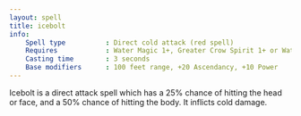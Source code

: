 ```yaml
---
layout: spell
title: icebolt
info:
    Spell type          : Direct cold attack (red spell)
    Requires            : Water Magic 1+, Greater Crow Spirit 1+ or Waterborn Adept
    Casting time        : 3 seconds
    Base modifiers      : 100 feet range, +20 Ascendancy, +10 Power
---
```


Icebolt is a direct attack spell which has a 25% chance of hitting the head 
or face, and a 50% chance of hitting the body.  It inflicts cold damage.
